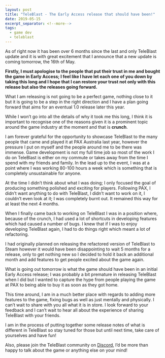 ```yaml
---
layout: post
title: "TeleBlast - The Early Access release that should have been!"
date: 2019-05-15
excerpt_separator: <!--more-->
tags:
  - game dev
  - teleblast
---
```


As of right now it has been over 6 months since the last and only TeleBlast update and it is with great excitement that I announce that a new update is coming tomorrow, the 16th of May.

**Firstly, I must apologise to the people that put their trust in me and bought the game in Early Access; I feel like I have let each one of you down by taking this long and I hope that I can restore your trust not only with this release but also the releases going forward.**

What I am releasing is not going to be a perfect game, nothing close to it but it is going to be a step in the right direction and I have a plan going forward that aims for an eventual 1.0 release later this year.

While I won’t go into all the details of why it took me this long, I think it is important to recognise one of the reasons given it is a prominent topic around the game industry at the moment and that is **crunch**.

I am forever grateful for the opportunity to showcase TeleBlast to the many people that came and played it at PAX Australia last year, however the pressure I put on myself and the people around me to be there was immense. Game development is not my full time job so most of the work I do on TeleBlast is either on my commute or takes away from the time I spend with my friends and family. In the lead up to the event, I was at a point where I was working 80-100 hours a week which is something that is completely unsustainable for anyone.

At the time I didn’t think about what I was doing; I only focused the goal of producing something polished and exciting for players. Following PAX, I didn’t want anything to do with TeleBlast, I didn’t want to work on it, I couldn’t even look at it; I was completely burnt out. It remained this way for at least the next 4 months.

When I finally came back to working on TeleBlast I was in a position where, because of the crunch, I had used a lot of shortcuts in developing features which had caused a number of bugs. I knew that if I was to enjoy developing TeleBlast again, I had to do things right which meant a lot of refactoring.

I had originally planned on releasing the refactored version of TeleBlast to Steam however it would have been disappointing to wait 5 months for a release, only to get nothing new so I decided to hold it back an additional month and add features to get people excited about the game again.

What is going out tomorrow is what the game should have been in an initial Early Access release; I was probably a bit premature in releasing TeleBlast when I did but I wanted to capture the hype from people playing the game at PAX to being able to buy it as soon as they got home.

This time around, I am in a much better place with regards to adding more features to the game, fixing bugs as well as just mentally and physically. I can’t wait to share with you all what it is in store. I look forward to your feedback and I can’t wait to hear all about the experience of sharing TeleBlast with your friends.

I am in the process of putting together some release notes of what is different in TeleBlast so stay tuned for those but until next time, take care of yourselves and have fun!

Also, please join the TeleBlast community on [Discord](https://discord.gg/ZRwbxWw), I’d be more than happy to talk about the game or anything else on your mind!
